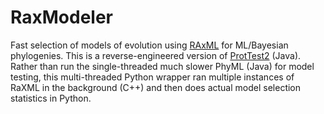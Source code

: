 # RaxModeler
Fast selection of models of evolution using [RAxML](https://academic.oup.com/bioinformatics/article/30/9/1312/238053) for ML/Bayesian phylogenies. This is a reverse-engineered version of [ProtTest2](https://academic.oup.com/bioinformatics/article/21/9/2104/408994) (Java). Rather than run the single-threaded much slower PhyML (Java) for model testing, this multi-threaded Python wrapper ran multiple instances of RaXML in the background (C++) and then does actual model selection statistics in Python.   
